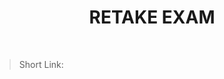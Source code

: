<h1 align="center"> RETAKE EXAM </h1>
<br>

<blockquote>
    <p>
        Short Link: 
    </p>
</blockquote>